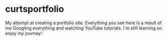 # curtsportfolio
My attempt at creating a portfolio site.
Everything you see here is a result of me Googling everything and
watching YouTube tutorials. I'm still learning so enjoy my journey!

